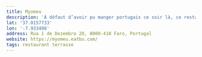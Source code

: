 ```yaml
---
title: Myomeu
description: 'À défaut d’avoir pu manger portugais ce soir là, ce restaurant polonais est très bon !'
lat: '37.0157733'
lon: '-7.933498'
address: Rua 1 de Dezembro 20, 8000-410 Faro, Portugal
website: https://myomeu.eatbu.com/
tags: restaurant terrasse
---
```

